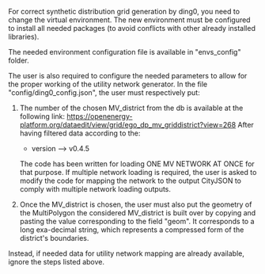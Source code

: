 For correct synthetic distribution grid generation by ding0, you need to change the virtual environment.
The new environment must be configured to install all needed packages (to avoid conflicts with other already installed libraries).

The needed environment configuration file is available in "envs_config" folder.

The user is also required to configure the needed parameters to allow for the proper working of the utility network generator.
In the file "config/ding0_config.json", the user must respectively put:
1) The number of the chosen MV_district from the db is available at the following link:
    https://openenergy-platform.org/dataedit/view/grid/ego_dp_mv_griddistrict?view=268
    After having filtered data according to the:
    - version --> v0.4.5
    
    The code has been written for loading ONE MV NETWORK AT ONCE for that purpose. 
    If multiple network loading is required, the user is asked to modify the code for mapping the network to the output CityJSON to comply with multiple network loading outputs.
2) Once the MV_district is chosen, the user must also put the geometry of the MultiPolygon the considered MV_district is built over by copying and pasting the value corresponding to the field "geom".
It corresponds to a long exa-decimal string, which represents a compressed form of the district's boundaries. 

Instead, if needed data for utility network mapping are already available, ignore the steps listed above.